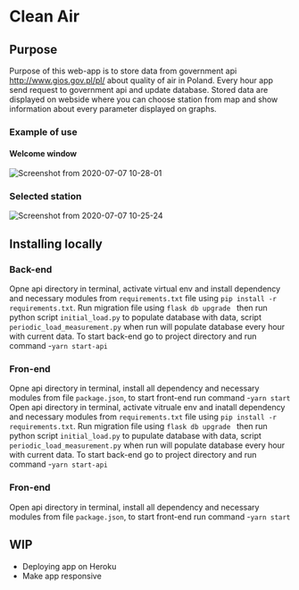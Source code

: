 # Clean Air
## Purpose
Purpose of this web-app is to store data from government api http://www.gios.gov.pl/pl/ about quality of air in Poland. Every hour app send request to government api and update database. Stored data are displayed on webside where you can choose station from map and show information about every parameter displayed on graphs.

### Example of use
#### Welcome window
![Screenshot from 2020-07-07 10-28-01](https://user-images.githubusercontent.com/62465226/86748187-9181e000-c03c-11ea-9433-83bfe9a2ac6b.png)

### Selected station
![Screenshot from 2020-07-07 10-25-24](https://user-images.githubusercontent.com/62465226/86747880-5b446080-c03c-11ea-8a10-73d8288a5885.png)
## Installing locally
### Back-end

Opne api directory in terminal, activate virtual env and install dependency and necessary modules from ```requirements.txt``` file using ```pip install -r requirements.txt```. Run migration file using ```flask db upgrade ``` then run python script ```initial_load.py``` to populate database with  data, script ```periodic_load_measurement.py``` when run will populate database every hour with current data. To start back-end go to project directory and run command  -```yarn start-api```

### Fron-end

Opne api directory in terminal, install all dependency and necessary modules from file ```package.json```, to start front-end run command -```yarn start```
Open api directory in terminal, activate vitruale env and inatall dependency and necessary modules from ```requirements.txt``` file using ```pip install -r requirements.txt```. Run migration file using ```flask db upgrade ``` then run python script ```initial_load.py``` to pupulate database with  data, script ```periodic_load_measurement.py``` when run will populate database every hour with current data. To start back-end go to project directory and run command  -```yarn start-api```

### Fron-end
Open api directory in terminal, install all dependency and necessary modules from file ```package.json```, to start front-end run command -```yarn start```


## WIP
* Deploying app on Heroku
* Make app responsive
